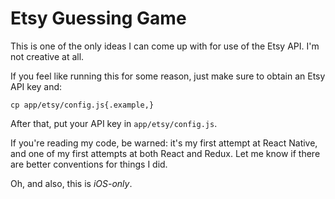# Etsy Guessing Game

This is one of the only ideas I can come up with for use of the Etsy API. I'm
not creative at all.

If you feel like running this for some reason, just make sure to obtain an Etsy
API key and:

    cp app/etsy/config.js{.example,}

After that, put your API key in `app/etsy/config.js`.

If you're reading my code, be warned: it's my first attempt at React Native, and
one of my first attempts at both React and Redux. Let me know if there are
better conventions for things I did.

Oh, and also, this is *iOS-only*.
